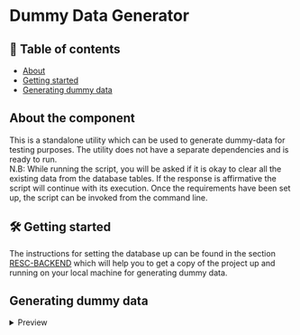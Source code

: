 # Dummy Data Generator

## 📒 Table of contents
* [About](#about-the-component)
* [Getting started](#getting-started)
* [Generating dummy data](#generating-dummy-data)

<!-- ABOUT THE COMPONENT -->
## About the component <a name = "about-the-component"></a>
This is a standalone utility which can be used to generate dummy-data for testing purposes. The utility does not have a separate dependencies and is ready to run. <br>N.B: While running the script, you will be asked if it is okay to clear all the existing data from the database tables. If the response is affirmative the script will continue with its execution.
Once the requirements have been set up, the script can be invoked from the command line.

<!-- GETTING STARTED -->
## 🛠️ Getting started <a name = "getting-started"></a>
The instructions for setting the database up can be found in the section [RESC-BACKEND](https://github.com/abnamro/repository-scanner/tree/main/components/resc-backend#run-resc-web-service-locally-from-source) which will help you to get a copy of the project up and running on your local machine for generating dummy data.

<!-- GENERATING DUMMY DATA -->
## Generating dummy data <a name = "generating-dummy-data"></a>
<details>
  <summary>Preview</summary>
  Ensure resc database is up and running locally. </br>
  Open the terminal from components/resc-backend/src/resc_backend/bin/dummy-data-generator folder and run below commands.

#### Execute command:
  ```bash
  python3 generate_data.py
  ```
</details>

